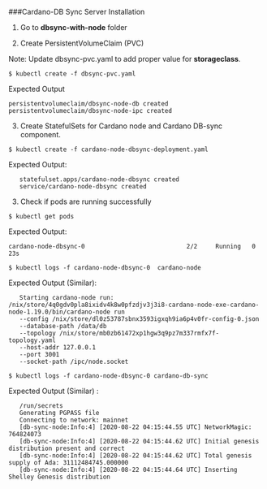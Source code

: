 ###Cardano-DB Sync Server Installation

1. Go to **dbsync-with-node** folder

2. Create PersistentVolumeClaim (PVC)

Note: Update dbsync-pvc.yaml to add proper value for **storageclass**.

```
$ kubectl create -f dbsync-pvc.yaml
```

Expected Output
``` 
persistentvolumeclaim/dbsync-node-db created
persistentvolumeclaim/dbsync-node-ipc created
```

3. Create StatefulSets for Cardano node and Cardano DB-sync component.

``` 
$ kubectl create -f cardano-node-dbsync-deployment.yaml
```

Expected Output:
``` 
   statefulset.apps/cardano-node-dbsync created
   service/cardano-node-dbsync created
```
   
3. Check if pods are running successfully
``` 
$ kubectl get pods
```

Expected Output:
```
cardano-node-dbsync-0                            2/2     Running   0          23s   
```

```
$ kubectl logs -f cardano-node-dbsync-0  cardano-node
```

Expected Output (Similar):
```
   Starting cardano-node run: /nix/store/4q0gdv0pla8ixidv4k8w0pfzdjv3j3i8-cardano-node-exe-cardano-node-1.19.0/bin/cardano-node run
   --config /nix/store/dl0z53787sbnx3593igxqh9ia6p4v0fr-config-0.json
   --database-path /data/db
   --topology /nix/store/mb0zb61472xp1hgw3q9pz7m337rmfx7f-topology.yaml
   --host-addr 127.0.0.1
   --port 3001
   --socket-path /ipc/node.socket
```

```
$ kubectl logs -f cardano-node-dbsync-0 cardano-db-sync
```

Expected Output (Similar) :
```
   /run/secrets
   Generating PGPASS file
   Connecting to network: mainnet
   [db-sync-node:Info:4] [2020-08-22 04:15:44.55 UTC] NetworkMagic: 764824073
   [db-sync-node:Info:4] [2020-08-22 04:15:44.62 UTC] Initial genesis distribution present and correct
   [db-sync-node:Info:4] [2020-08-22 04:15:44.62 UTC] Total genesis supply of Ada: 31112484745.000000
   [db-sync-node:Info:4] [2020-08-22 04:15:44.64 UTC] Inserting Shelley Genesis distribution
```

